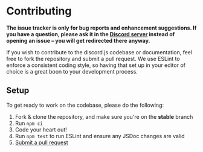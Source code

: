 # Contributing

**The issue tracker is only for bug reports and enhancement suggestions. If you have a question, please ask it in the [Discord server](https://bloxified.gq/discord) instead of opening an issue – you will get redirected there anyway.**

If you wish to contribute to the discord.js codebase or documentation, feel free to fork the repository and submit a
pull request. We use ESLint to enforce a consistent coding style, so having that set up in your editor of choice
is a great boon to your development process.

## Setup

To get ready to work on the codebase, please do the following:

1. Fork & clone the repository, and make sure you're on the **stable** branch
2. Run `npm ci`
3. Code your heart out!
4. Run `npm test` to run ESLint and ensure any JSDoc changes are valid
5. [Submit a pull request](https://github.com/Bloxified/bloxified/compare)
